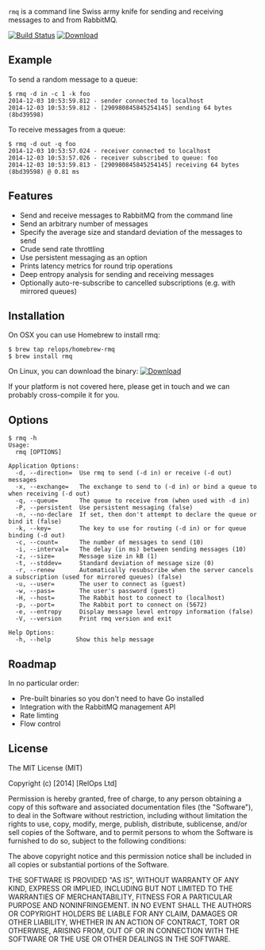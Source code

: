 `rmq` is a command line Swiss army knife for sending and receiving messages to and from RabbitMQ.

[![Build Status](https://travis-ci.org/relops/rmq.png?branch=master)](https://travis-ci.org/relops/rmq)
[![Download](https://api.bintray.com/packages/relops/rmq/rmq/images/download.png)](https://bintray.com/relops/rmq/rmq/_latestVersion)

Example
-------

To send a random message to a queue:

```
$ rmq -d in -c 1 -k foo
2014-12-03 10:53:59.812 - sender connected to localhost
2014-12-03 10:53:59.812 - [290980845845254145] sending 64 bytes (8bd39598)
```

To receive messages from a queue:

```
$ rmq -d out -q foo
2014-12-03 10:53:57.024 - receiver connected to localhost
2014-12-03 10:53:57.026 - receiver subscribed to queue: foo
2014-12-03 10:53:59.813 - [290980845845254145] receiving 64 bytes (8bd39598) @ 0.81 ms
```

Features
--------

* Send and receive messages to RabbitMQ from the command line
* Send an arbitrary number of messages
* Specify the average size and standard deviation of the messages to send
* Crude send rate throttling
* Use persistent messaging as an option
* Prints latency metrics for round trip operations
* Deep entropy analysis for sending and receiving messages
* Optionally auto-re-subscribe to cancelled subscriptions (e.g. with mirrored queues)

Installation
------------

On OSX you can use Homebrew to install rmq:

```
$ brew tap relops/homebrew-rmq
$ brew install rmq
```

On Linux, you can download the binary: [![Download](https://api.bintray.com/packages/relops/rmq/rmq/images/download.png)](https://bintray.com/relops/rmq/rmq/_latestVersion)

If your platform is not covered here, please get in touch and we can probably cross-compile it for you.

Options
-------

```
$ rmq -h
Usage:
  rmq [OPTIONS]

Application Options:
  -d, --direction=  Use rmq to send (-d in) or receive (-d out) messages
  -x, --exchange=   The exchange to send to (-d in) or bind a queue to when receiving (-d out)
  -q, --queue=      The queue to receive from (when used with -d in)
  -P, --persistent  Use persistent messaging (false)
  -n, --no-declare  If set, then don't attempt to declare the queue or bind it (false)
  -k, --key=        The key to use for routing (-d in) or for queue binding (-d out)
  -c, --count=      The number of messages to send (10)
  -i, --interval=   The delay (in ms) between sending messages (10)
  -z, --size=       Message size in kB (1)
  -t, --stddev=     Standard deviation of message size (0)
  -r, --renew       Automatically resubscribe when the server cancels a subscription (used for mirrored queues) (false)
  -u, --user=       The user to connect as (guest)
  -w, --pass=       The user's password (guest)
  -H, --host=       The Rabbit host to connect to (localhost)
  -p, --port=       The Rabbit port to connect on (5672)
  -e, --entropy     Display message level entropy information (false)
  -V, --version     Print rmq version and exit

Help Options:
  -h, --help       Show this help message
```

Roadmap
-------

In no particular order:

* Pre-built binaries so you don't need to have Go installed
* Integration with the RabbitMQ management API
* Rate limting
* Flow control

License
-------

The MIT License (MIT)

Copyright (c) [2014] [RelOps Ltd]

Permission is hereby granted, free of charge, to any person obtaining a copy
of this software and associated documentation files (the "Software"), to deal
in the Software without restriction, including without limitation the rights
to use, copy, modify, merge, publish, distribute, sublicense, and/or sell
copies of the Software, and to permit persons to whom the Software is
furnished to do so, subject to the following conditions:

The above copyright notice and this permission notice shall be included in all
copies or substantial portions of the Software.

THE SOFTWARE IS PROVIDED "AS IS", WITHOUT WARRANTY OF ANY KIND, EXPRESS OR
IMPLIED, INCLUDING BUT NOT LIMITED TO THE WARRANTIES OF MERCHANTABILITY,
FITNESS FOR A PARTICULAR PURPOSE AND NONINFRINGEMENT. IN NO EVENT SHALL THE
AUTHORS OR COPYRIGHT HOLDERS BE LIABLE FOR ANY CLAIM, DAMAGES OR OTHER
LIABILITY, WHETHER IN AN ACTION OF CONTRACT, TORT OR OTHERWISE, ARISING FROM,
OUT OF OR IN CONNECTION WITH THE SOFTWARE OR THE USE OR OTHER DEALINGS IN THE
SOFTWARE.
